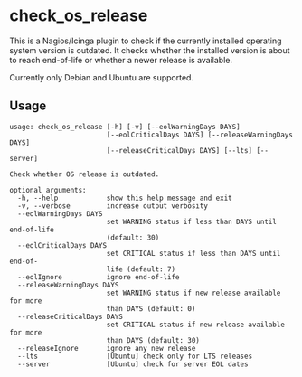 # check_os_release #

This is a Nagios/Icinga plugin to check if the currently installed operating system version is outdated. It checks whether the installed version is about to reach end-of-life or whether a newer release is available.

Currently only Debian and Ubuntu are supported.

## Usage ##
```
usage: check_os_release [-h] [-v] [--eolWarningDays DAYS]
                        [--eolCriticalDays DAYS] [--releaseWarningDays DAYS]
                        [--releaseCriticalDays DAYS] [--lts] [--server]

Check whether OS release is outdated.

optional arguments:
  -h, --help            show this help message and exit
  -v, --verbose         increase output verbosity
  --eolWarningDays DAYS
                        set WARNING status if less than DAYS until end-of-life
                        (default: 30)
  --eolCriticalDays DAYS
                        set CRITICAL status if less than DAYS until end-of-
                        life (default: 7)
  --eolIgnore           ignore end-of-life
  --releaseWarningDays DAYS
                        set WARNING status if new release available for more
                        than DAYS (default: 0)
  --releaseCriticalDays DAYS
                        set CRITICAL status if new release available for more
                        than DAYS (default: 30)
  --releaseIgnore       ignore any new release
  --lts                 [Ubuntu] check only for LTS releases
  --server              [Ubuntu] check for server EOL dates
```
